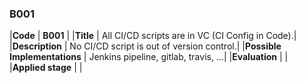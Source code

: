 ### B001

|**Code**           | **B001** |
|**Title**          | All CI/CD scripts are in VC (CI Config in Code).|
|**Description**    | No CI/CD script is out of version control.|
|**Possible Implementations** | Jenkins pipeline, gitlab, travis, ...|
|**Evaluation**     | |
|**Applied stage**  | |
